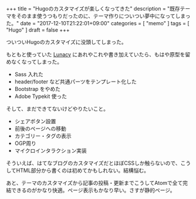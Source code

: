 +++
title = "Hugoのカスタマイズが楽しくなってきた"
description = "既存テーマをそのまま使うつもりだったのに、テーマ作りについつい夢中になってしまった。"
date = "2017-12-10T21:22:01+09:00"
categories = [ "memo" ]
tags = [ "Hugo" ]
draft = false
+++

ついついHugoのカスタマイズに没頭してしまった。

もともと使っていた [Lunacy](https://github.com/christat/Lunacy) にあれやこれや書き加えていたら、もはや原型を留めなくなってしまった。

- Sass 入れた
- header/footer など共通パーツをテンプレート化した
- Bootstrap をやめた
- Adobe Typekit 使った

そして、まだできてないけどやりたいこと。

- シェアボタン設置
- 前後のページへの移動
- カテゴリー・タグの表示
- OGP周り
- マイクロインタラクション実装

そういえば、はてなブログのカスタマイズだとほぼCSSしか触らないので、こうしてHTML部分から書くのは初めてかもしれない。結構悩む。

あと、テーマのカスタマイズから記事の投稿・更新までこうしてAtomで全て完結できるのがかなり快適。ページ表示もかなり早い。さすが静的ページ。
